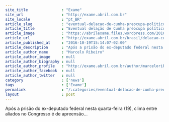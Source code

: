 ```yaml
---
site_title               : "Exame"
site_url                 : "http://exame.abril.com.br"
site_locale              : "pt_BR"
article_slug             : "eventual-delacao-de-cunha-preocupa-politicos-em-brasilia"
article_title            : "Eventual delação de Cunha preocupa políticos em Brasília"
article_image            : "https://abrilexame.files.wordpress.com/2016/10/original_eduardo-cunha17.jpg?quality=70&strip=all&w=960"
article_url              : "http://exame.abril.com.br/brasil/delacao-cunha-preocupa-politicos-brasilia/"
article_published_at     : "2016-10-19T15:14:07-02:00"
article_description      : "Após a prisão do ex-deputado federal nesta quarta-feira (19), clima entre aliados no Congresso é de apreensão..."
article_author_name      : "Marcelo Ribeiro"
article_author_image     : null
article_author_biography : null
article_author_profile   : "http://exame.abril.com.br/author/marceloribeirosilva/"
article_author_facebook  : null
article_author_twitter   : null
category                 : ['news']
tags                     : ['Exame']
permalink                : "/:categories/eventual-delacao-de-cunha-preocupa-politicos-em-brasilia/"
layout                   : post
---
```


Após a prisão do ex-deputado federal nesta quarta-feira (19), clima entre aliados no Congresso é de apreensão...
